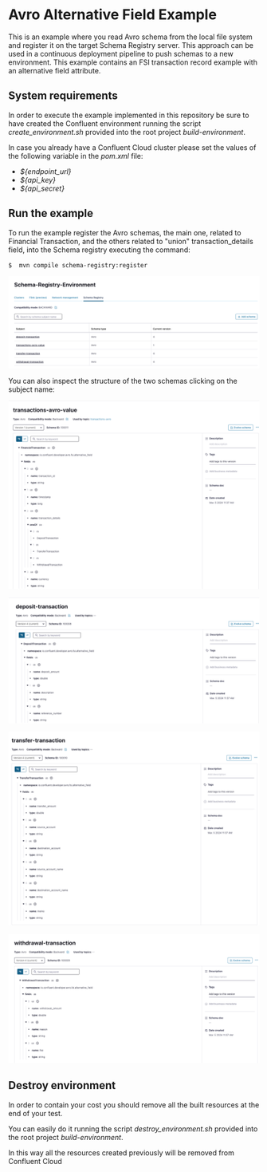 # Avro Alternative Field Example
This is an example where you read Avro schema from the local file system and register it on the target Schema Registry server.
This approach can be used in a continuous deployment pipeline to push schemas to a new environment.
This example contains an FSI transaction record example with an alternative field attribute.

## System requirements
In order to execute the example implemented in this repository be sure to have created the Confluent environment
running the script _create_environment.sh_ provided into the root project _build-environment_.

In case you already have a Confluent Cloud cluster please set the values of the following variable in the _pom.xml_ file:

- _${endpoint_url}_
- _${api_key}_
- _${api_secret}_

## Run the example
To run the example register the Avro schemas, the main one, related to Financial Transaction, and the others
related to "union" transaction_details field, into the Schema registry executing the command:

```
$  mvn compile schema-registry:register  
```

![List of schemas](assets/images/avro-schema-registry.png)

You can also inspect the structure of the two schemas clicking on the subject name:

![Financial_Transaction](assets/images/financial-transaction-avro.png)

![Deposit_Transaction](assets/images/deposit-transaction-avro.png)

![Transfer_Transaction](assets/images/transfer-transaction-avro.png)

![Withdrawal_Transaction](assets/images/withdrawal-transaction-avro.png)

## Destroy environment
In order to contain your cost you should remove all the built resources at the end of your test.

You can easily do it running the script _destroy_environment.sh_ provided into the root project _build-environment_.

In this way all the resources created previously will be removed from Confluent Cloud